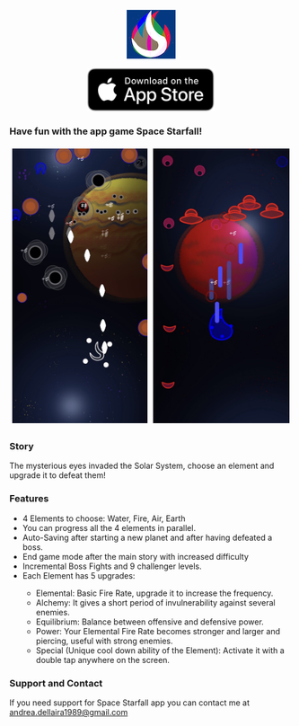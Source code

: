 <p class="aligncenter">
    <img src="icon 87.png" alt="icon" />
</p>

<p class="aligncenter">
    <a href="https://apps.apple.com/it/app/element-eyes/id1509916197">
    <img src="Download_on_the_App_Store_Badge_US-UK_RGB_blk_092917.svg" alt="icon" width = "45%" height = "45%" />
    </a>
</p>


### Have fun with the app game Space Starfall!


<div class="row">
  <div class="column">
    <img src="2.jpg" alt="2" style="width:100%">
  </div>
  <div class="column">
    <img src="4.jpg" alt="4" style="width:100%">
  </div>
</div>

### Story

The mysterious eyes invaded the Solar System, choose an element and upgrade it to defeat them!

### Features

<ul> 
<li> 4 Elements to choose: Water, Fire, Air, Earth </li>

<li> You can progress all the 4 elements in parallel. </li>

<li> Auto-Saving after starting a new planet and after having defeated a boss. </li>

<li> End game mode after the main story with increased difficulty </li>

<li> Incremental Boss Fights and 9 challenger levels. </li>
    
<li> Each Element has 5 upgrades: </li>
    
<ul>
   <li> Elemental: Basic Fire Rate, upgrade it to increase the frequency. </li>
   <li> Alchemy: It gives a short period of invulnerability against several enemies. </li>
   <li> Equilibrium: Balance between offensive and defensive power. </li>
   <li> Power: Your Elemental Fire Rate becomes stronger and larger and piercing, useful with strong enemies. </li>
   <li> Special (Unique cool down ability of the Element): Activate it with a double tap anywhere on the screen. </li>
</ul> 
</ul> 

### Support and Contact

If you need support for Space Starfall app you can contact me at andrea.dellaira1989@gmail.com


<style>
.aligncenter {
    text-align: center;
}
</style>

<style>
.row {
  display: flex;
}

.column {
  flex: 50.00%;
  padding: 5px;
}
</style>
    
